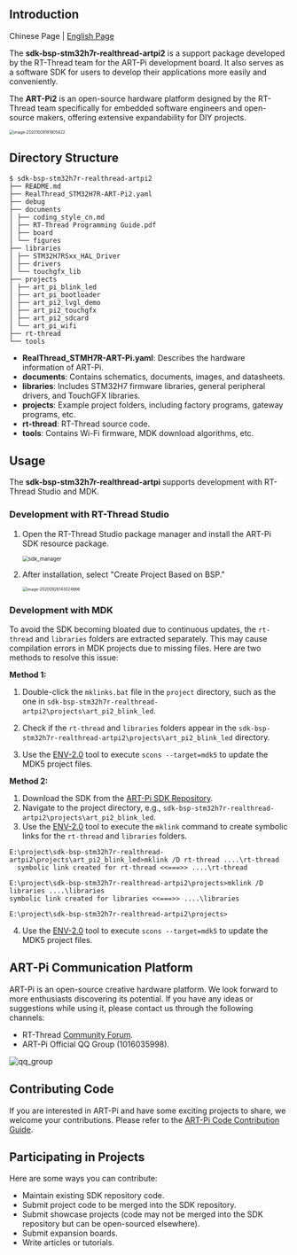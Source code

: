 ## Introduction

Chinese Page | [English Page](README.md)

The **sdk-bsp-stm32h7r-realthread-artpi2** is a support package developed by the RT-Thread team for the ART-Pi development board. It also serves as a software SDK for users to develop their applications more easily and conveniently.

The **ART-Pi2** is an open-source hardware platform designed by the RT-Thread team specifically for embedded software engineers and open-source makers, offering extensive expandability for DIY projects.

<img src="documents/figures/board_large.png" alt="image-20201009181905422" style="zoom:50%;" />

## Directory Structure

```
$ sdk-bsp-stm32h7r-realthread-artpi2
├── README.md
├── RealThread_STM32H7R-ART-Pi2.yaml
├── debug
├── documents
│ ├── coding_style_cn.md
│ ├── RT-Thread Programming Guide.pdf
│ ├── board
│ └── figures
├── libraries
│ ├── STM32H7RSxx_HAL_Driver
│ ├── drivers
│ └── touchgfx_lib
├── projects
│ ├── art_pi_blink_led
│ ├── art_pi_bootloader
│ ├── art_pi2_lvgl_demo
│ ├── art_pi2_touchgfx
│ ├── art_pi2_sdcard
│ └── art_pi_wifi
├── rt-thread
└── tools
```

- **RealThread_STMH7R-ART-Pi.yaml**: Describes the hardware information of ART-Pi.
- **documents**: Contains schematics, documents, images, and datasheets.
- **libraries**: Includes STM32H7 firmware libraries, general peripheral drivers, and TouchGFX libraries.
- **projects**: Example project folders, including factory programs, gateway programs, etc.
- **rt-thread**: RT-Thread source code.
- **tools**: Contains Wi-Fi firmware, MDK download algorithms, etc.

## Usage

The **sdk-bsp-stm32h7r-realthread-artpi** supports development with RT-Thread Studio and MDK.

### Development with RT-Thread Studio

1. Open the RT-Thread Studio package manager and install the ART-Pi SDK resource package.

    <img src="documents/figures/sdk_manager.png" alt="sdk_manager" style="zoom: 67%;" />

2. After installation, select "Create Project Based on BSP."

    <img src="documents/figures/creat_project.png" alt="image-20200926143024666" style="zoom:50%;" />

### Development with MDK

To avoid the SDK becoming bloated due to continuous updates, the `rt-thread` and `libraries` folders are extracted separately. This may cause compilation errors in MDK projects due to missing files. Here are two methods to resolve this issue:

**Method 1:**

1. Double-click the `mklinks.bat` file in the `project` directory, such as the one in `sdk-bsp-stm32h7r-realthread-artpi2\projects\art_pi2_blink_led`.

2. Check if the `rt-thread` and `libraries` folders appear in the `sdk-bsp-stm32h7r-realthread-artpi2\projects\art_pi2_blink_led` directory.

3. Use the [ENV-2.0](https://club.rt-thread.org/ask/article/af8952fcf0ca464b.html) tool to execute `scons --target=mdk5` to update the MDK5 project files.

**Method 2:**

1. Download the SDK from the [ART-Pi SDK Repository](https://github.com/RT-Thread-Studio/sdk-bsp-stm32h7r-realthread-artpi2).
2. Navigate to the project directory, e.g., `sdk-bsp-stm32h7r-realthread-artpi2\projects\art_pi2_blink_led`.
3. Use the [ENV-2.0](https://club.rt-thread.org/ask/article/af8952fcf0ca464b.html) tool to execute the `mklink` command to create symbolic links for the `rt-thread` and `libraries` folders.

```
E:\project\sdk-bsp-stm32h7r-realthread-artpi2\projects\art_pi2_blink_led>mklink /D rt-thread ....\rt-thread
  symbolic link created for rt-thread <<===>> ....\rt-thread

E:\project\sdk-bsp-stm32h7r-realthread-artpi2\projects>mklink /D libraries ....\libraries
symbolic link created for libraries <<===>> ....\libraries

E:\project\sdk-bsp-stm32h7r-realthread-artpi2\projects>
```

4. Use the [ENV-2.0](https://club.rt-thread.org/ask/article/af8952fcf0ca464b.html) tool to execute `scons --target=mdk5` to update the MDK5 project files.

## ART-Pi Communication Platform

ART-Pi is an open-source creative hardware platform. We look forward to more enthusiasts discovering its potential. If you have any ideas or suggestions while using it, please contact us through the following channels:

- RT-Thread [Community Forum](https://club.rt-thread.org).
- ART-Pi Official QQ Group (1016035998).

![qq_group](documents/figures/qq_group.png)

## Contributing Code

If you are interested in ART-Pi and have some exciting projects to share, we welcome your contributions. Please refer to the [ART-Pi Code Contribution Guide](https://github.com/RT-Thread-Studio/sdk-bsp-stm32h7r-realthread-artpi/blob/master/documents/UM5004-RT-Thread%20ART-Pi%20%E4%BB%A3%E7%A0%81%E8%B4%A1%E7%8C%AE%E6%89%8B%E5%86%8C.md).

## Participating in Projects

Here are some ways you can contribute:
- Maintain existing SDK repository code.
- Submit project code to be merged into the SDK repository.
- Submit showcase projects (code may not be merged into the SDK repository but can be open-sourced elsewhere).
- Submit expansion boards.
- Write articles or tutorials.